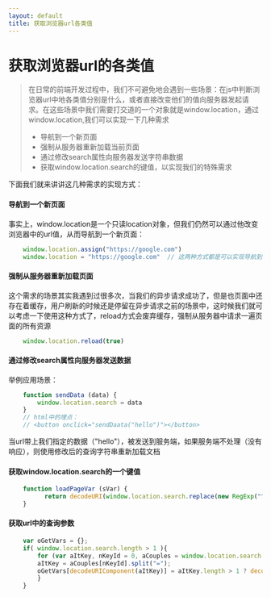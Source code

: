 ```yaml
---
layout: default
title: 获取浏览器url各类值
---
```

# 获取浏览器url的各类值
> 在日常的前端开发过程中，我们不可避免地会遇到一些场景：在js中判断浏览器url中地各类值分别是什么，或者直接改变他们的值向服务器发起请求。在这些场景中我们需要打交道的一个对象就是window.location，通过window.location,我们可以实现一下几种需求
> - 导航到一个新页面
> - 强制从服务器重新加载当前页面
> - 通过修改search属性向服务器发送字符串数据
> - 获取window.location.search的键值，以实现我们的特殊需求

下面我们就来讲讲这几种需求的实现方式：
#### 导航到一个新页面
事实上，window.location是一个只读location对象，但我们仍然可以通过他改变浏览器中的url值，从而导航到一个新页面：
```javascript
	window.location.assign("https://google.com")
	window.location = "https://google.com"  // 这两种方式都是可以实现导航到新页面的
```
#### 强制从服务器重新加载页面
这个需求的场景其实我遇到过很多次，当我们的异步请求成功了，但是也页面中还存在着缓存，用户刷新的时候还是停留在异步请求之前的场景中，这时候我们就可以考虑一下使用这种方式了，reload方式会废弃缓存，强制从服务器中请求一遍页面的所有资源
```javascript
	window.location.reload(true)
```
#### 通过修改search属性向服务器发送数据
举例应用场景：
```javascript
	function sendData (data) {
		window.location.search = data
	}
	// html中的埋点：
	// <button onclick="sendDaata("hello")"></button>
```
当url带上我们指定的数据（"hello"），被发送到服务端，如果服务端不处理（没有响应），则使用修改后的查询字符串重新加载文档
#### 获取window.location.search的一个键值
```javascript
	function loadPageVar (sVar) {
		  return decodeURI(window.location.search.replace(new RegExp("^(?:.*[&\\?]" + encodeURI(sVar).replace(/[\.\+\*]/g, "\\$&") + "(?:\\=([^&]*))?)?.*$", "i"), "$1"));
	}
```
#### 获取url中的查询参数
```javascript
	var oGetVars = {};
	if( window.location.search.length > 1 ){
		for (var aItKey, nKeyId = 0, aCouples = window.location.search.substr(1).split("&");nKeyId < aCouples.length; nKeyId++) {
		aItKey = aCouples[nKeyId].split("=");
		oGetVars[decodeURIComponent(aItKey)] = aItKey.length > 1 ? decodeURIComponent(aItKey[1]) : "";
		}
	}
```



















